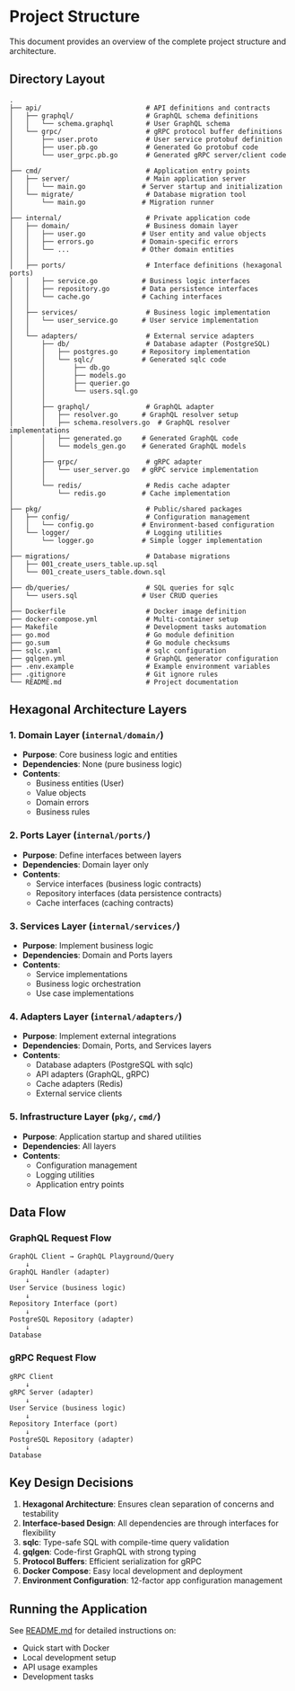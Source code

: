 # Project Structure

This document provides an overview of the complete project structure and architecture.

## Directory Layout

```
.
├── api/                          # API definitions and contracts
│   ├── graphql/                  # GraphQL schema definitions
│   │   └── schema.graphql        # User GraphQL schema
│   └── grpc/                     # gRPC protocol buffer definitions
│       ├── user.proto            # User service protobuf definition
│       ├── user.pb.go            # Generated Go protobuf code
│       └── user_grpc.pb.go       # Generated gRPC server/client code
│
├── cmd/                          # Application entry points
│   ├── server/                   # Main application server
│   │   └── main.go              # Server startup and initialization
│   └── migrate/                  # Database migration tool
│       └── main.go              # Migration runner
│
├── internal/                     # Private application code
│   ├── domain/                   # Business domain layer
│   │   ├── user.go              # User entity and value objects
│   │   ├── errors.go            # Domain-specific errors
│   │   └── ...                  # Other domain entities
│   │
│   ├── ports/                    # Interface definitions (hexagonal ports)
│   │   ├── service.go           # Business logic interfaces
│   │   ├── repository.go        # Data persistence interfaces
│   │   └── cache.go             # Caching interfaces
│   │
│   ├── services/                 # Business logic implementation
│   │   └── user_service.go      # User service implementation
│   │
│   └── adapters/                 # External service adapters
│       ├── db/                   # Database adapter (PostgreSQL)
│       │   ├── postgres.go      # Repository implementation
│       │   └── sqlc/            # Generated sqlc code
│       │       ├── db.go
│       │       ├── models.go
│       │       ├── querier.go
│       │       └── users.sql.go
│       │
│       ├── graphql/              # GraphQL adapter
│       │   ├── resolver.go      # GraphQL resolver setup
│       │   ├── schema.resolvers.go  # GraphQL resolver implementations
│       │   ├── generated.go     # Generated GraphQL code
│       │   └── models_gen.go    # Generated GraphQL models
│       │
│       ├── grpc/                 # gRPC adapter
│       │   └── user_server.go   # gRPC service implementation
│       │
│       └── redis/                # Redis cache adapter
│           └── redis.go         # Cache implementation
│
├── pkg/                          # Public/shared packages
│   ├── config/                   # Configuration management
│   │   └── config.go            # Environment-based configuration
│   └── logger/                   # Logging utilities
│       └── logger.go            # Simple logger implementation
│
├── migrations/                   # Database migrations
│   ├── 001_create_users_table.up.sql
│   └── 001_create_users_table.down.sql
│
├── db/queries/                   # SQL queries for sqlc
│   └── users.sql                # User CRUD queries
│
├── Dockerfile                    # Docker image definition
├── docker-compose.yml            # Multi-container setup
├── Makefile                      # Development tasks automation
├── go.mod                        # Go module definition
├── go.sum                        # Go module checksums
├── sqlc.yaml                     # sqlc configuration
├── gqlgen.yml                    # GraphQL generator configuration
├── .env.example                  # Example environment variables
├── .gitignore                    # Git ignore rules
└── README.md                     # Project documentation
```

## Hexagonal Architecture Layers

### 1. Domain Layer (`internal/domain/`)
- **Purpose**: Core business logic and entities
- **Dependencies**: None (pure business logic)
- **Contents**:
  - Business entities (User)
  - Value objects
  - Domain errors
  - Business rules

### 2. Ports Layer (`internal/ports/`)
- **Purpose**: Define interfaces between layers
- **Dependencies**: Domain layer only
- **Contents**:
  - Service interfaces (business logic contracts)
  - Repository interfaces (data persistence contracts)
  - Cache interfaces (caching contracts)

### 3. Services Layer (`internal/services/`)
- **Purpose**: Implement business logic
- **Dependencies**: Domain and Ports layers
- **Contents**:
  - Service implementations
  - Business logic orchestration
  - Use case implementations

### 4. Adapters Layer (`internal/adapters/`)
- **Purpose**: Implement external integrations
- **Dependencies**: Domain, Ports, and Services layers
- **Contents**:
  - Database adapters (PostgreSQL with sqlc)
  - API adapters (GraphQL, gRPC)
  - Cache adapters (Redis)
  - External service clients

### 5. Infrastructure Layer (`pkg/`, `cmd/`)
- **Purpose**: Application startup and shared utilities
- **Dependencies**: All layers
- **Contents**:
  - Configuration management
  - Logging utilities
  - Application entry points

## Data Flow

### GraphQL Request Flow
```
GraphQL Client → GraphQL Playground/Query
    ↓
GraphQL Handler (adapter)
    ↓
User Service (business logic)
    ↓
Repository Interface (port)
    ↓
PostgreSQL Repository (adapter)
    ↓
Database
```

### gRPC Request Flow
```
gRPC Client
    ↓
gRPC Server (adapter)
    ↓
User Service (business logic)
    ↓
Repository Interface (port)
    ↓
PostgreSQL Repository (adapter)
    ↓
Database
```

## Key Design Decisions

1. **Hexagonal Architecture**: Ensures clean separation of concerns and testability
2. **Interface-based Design**: All dependencies are through interfaces for flexibility
3. **sqlc**: Type-safe SQL with compile-time query validation
4. **gqlgen**: Code-first GraphQL with strong typing
5. **Protocol Buffers**: Efficient serialization for gRPC
6. **Docker Compose**: Easy local development and deployment
7. **Environment Configuration**: 12-factor app configuration management

## Running the Application

See [README.md](README.md) for detailed instructions on:
- Quick start with Docker
- Local development setup
- API usage examples
- Development tasks
